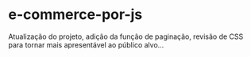# e-commerce-por-js

Atualização do projeto, adição da função de paginação,
revisão de CSS para tornar mais apresentável ao público alvo...
